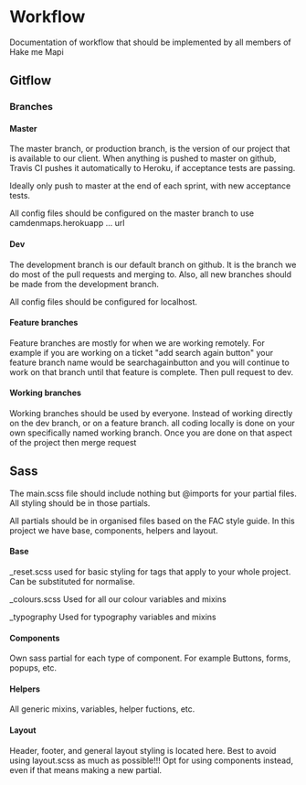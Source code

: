 # Workflow

Documentation of workflow that should be implemented by all members of Hake me Mapi

## Gitflow

### Branches

#### Master

The master branch, or production branch, is the version of our project that is available to our client. When anything is pushed to master on github, Travis CI pushes it automatically to Heroku, if acceptance tests are passing.

Ideally only push to master at the end of each sprint, with new acceptance tests.

All config files should be configured on the master branch to use camdenmaps.herokuapp ... url 


#### Dev

The development branch is our default branch on github. It is the branch we do most of the pull requests and merging to. Also, all new branches should be made from the development branch.

All config files should be configured for localhost.


#### Feature branches

Feature branches are mostly for when we are working remotely. For example if you are working on a ticket "add search again button"
your feature branch name would be searchagainbutton and you will continue to work on that branch until that feature is complete. Then pull request to dev.


#### Working branches

Working branches should be used by everyone. Instead of working directly on the dev branch, or on a feature branch. all coding locally is done on your own specifically named working branch. Once you are done on that aspect of the project then merge request



## Sass

The main.scss file should include nothing but @imports for your partial files. All styling should be in those partials.

All partials should be in organised files based on the FAC style guide. In this project we have base, components, helpers and layout.

#### Base

_reset.scss
used for basic styling for tags that apply to your whole project. Can be substituted for normalise.

_colours.scss
Used for all our colour variables and mixins

_typography
Used for typography variables and mixins

#### Components

Own sass partial for each type of component. For example Buttons, forms, popups, etc.


#### Helpers

All generic mixins, variables, helper fuctions, etc.


#### Layout

Header, footer, and general layout styling is located here. Best to avoid using layout.scss as much as possible!!! Opt for using components instead, even if that means making a new partial.



